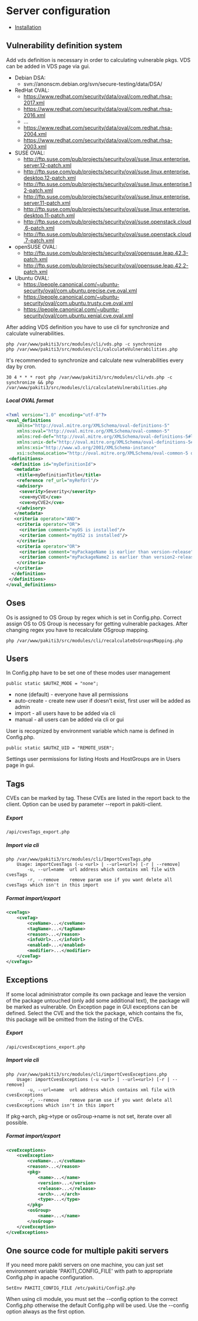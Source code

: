# Server configuration

* [Installation](installation.md)

## Vulnerability definition system
Add vds definition is necessary in order to calculating vulnerable pkgs. VDS can be added in VDS page via gui.

* Debian DSA:
    * svn://anonscm.debian.org/svn/secure-testing/data/DSA/
* RedHat OVAL:
    * https://www.redhat.com/security/data/oval/com.redhat.rhsa-2017.xml
    * https://www.redhat.com/security/data/oval/com.redhat.rhsa-2016.xml
    * ...
    * https://www.redhat.com/security/data/oval/com.redhat.rhsa-2004.xml
    * https://www.redhat.com/security/data/oval/com.redhat.rhsa-2003.xml
* SUSE OVAL:
    * http://ftp.suse.com/pub/projects/security/oval/suse.linux.enterprise.server.12-patch.xml
    * http://ftp.suse.com/pub/projects/security/oval/suse.linux.enterprise.desktop.12-patch.xml
    * http://ftp.suse.com/pub/projects/security/oval/suse.linux.enterprise.12-patch.xml
    * http://ftp.suse.com/pub/projects/security/oval/suse.linux.enterprise.server.11-patch.xml
    * http://ftp.suse.com/pub/projects/security/oval/suse.linux.enterprise.desktop.11-patch.xml
    * http://ftp.suse.com/pub/projects/security/oval/suse.openstack.cloud.6-patch.xml
    * http://ftp.suse.com/pub/projects/security/oval/suse.openstack.cloud.7-patch.xml
* openSUSE OVAL:
    * http://ftp.suse.com/pub/projects/security/oval/opensuse.leap.42.3-patch.xml
    * http://ftp.suse.com/pub/projects/security/oval/opensuse.leap.42.2-patch.xml
* Ubuntu OVAL:
    * https://people.canonical.com/~ubuntu-security/oval/com.ubuntu.precise.cve.oval.xml
    * https://people.canonical.com/~ubuntu-security/oval/com.ubuntu.trusty.cve.oval.xml
    * https://people.canonical.com/~ubuntu-security/oval/com.ubuntu.xenial.cve.oval.xml

After adding VDS definition you have to use cli for synchronize and calculate vulnerabilities.

    php /var/www/pakiti3/src/modules/cli/vds.php -c synchronize
    php /var/www/pakiti3/src/modules/cli/calculateVulnerabilities.php

It's recommended to synchronize and calculate new vulnerabilities every day by cron.

    30 4 * * * root php /var/www/pakiti3/src/modules/cli/vds.php -c synchronize && php /var/www/pakiti3/src/modules/cli/calculateVulnerabilities.php

##### Local OVAL format
```xml
<?xml version="1.0" encoding="utf-8"?>
<oval_definitions
    xmlns="http://oval.mitre.org/XMLSchema/oval-definitions-5"
    xmlns:oval="http://oval.mitre.org/XMLSchema/oval-common-5"
    xmlns:red-def="http://oval.mitre.org/XMLSchema/oval-definitions-5#linux"
    xmlns:unix-def="http://oval.mitre.org/XMLSchema/oval-definitions-5#unix"
    xmlns:xsi="http://www.w3.org/2001/XMLSchema-instance"
    xsi:schemaLocation="http://oval.mitre.org/XMLSchema/oval-common-5 oval-common-schema.xsd http://oval.mitre.org/XMLSchema/oval-definitions-5 oval-definitions-schema.xsd http://oval.mitre.org/XMLSchema/oval-definitions-5#unix unix-definitions-schema.xsd http://oval.mitre.org/XMLSchema/oval-definitions-5#linux linux-definitions-schema.xsd">
 <definitions>
  <definition id="myDefinitionId">
   <metadata>
    <title>myDefinitionTitle</title>
    <reference ref_url="myRefUrl"/>
    <advisory>
     <severity>Severity</severity>
     <cve>myCVE</cve>
     <cve>myCVE2</cve>
    </advisory>
   </metadata>
   <criteria operator="AND">
    <criteria operator="OR">
     <criterion comment="myOS is installed"/>
     <criterion comment="myOS2 is installed"/>
    </criteria>
    <criteria operator="OR">
     <criterion comment="myPackageName is earlier than version-release"/>
     <criterion comment="myPackageName2 is earlier than version2-release2"/>
    </criteria>
   </criteria>
  </definition>
 </definitions>
</oval_definitions>
```

## Oses
Os is assigned to OS Group by regex which is set in Config.php. Correct assign OS to OS Group is necessary for getting vulnerable packages. After changing regex you have to recalculate OSgroup mapping.

    php /var/www/pakiti3/src/modules/cli/recalculateOsGroupsMapping.php

## Users
In Config.php have to be set one of these modes user management

    public static $AUTHZ_MODE = "none";

* none (default) - everyone have all permissions
* auto-create - create new user if doesn't exist, first user will be added as admin
* import - all users have to be added via cli
* manual - all users can be added via cli or gui

User is recognized by environment variable which name is defined in Config.php.

    public static $AUTHZ_UID = "REMOTE_USER";

Settings user permissions for listing Hosts and HostGroups are in Users page in gui.

## Tags
CVEs can be marked by tag. These CVEs are listed in the report back to the client. Option can be used by parameter --report in pakiti-client.
##### Export
    /api/cvesTags_export.php
##### Import via cli
    php /var/www/pakiti3/src/modules/cli/ImportCvesTags.php
        Usage: importCvesTags (-u <url> | --url=<url>) [-r | --remove]
            -u, --url=name  url address which contains xml file with cvesTags
            -r, --remove    remove param use if you want delete all cvesTags which isn't in this import
##### Format import/export
```xml
<cveTags>
    <cveTag>
        <cveName>...</cveName>
        <tagName>...</tagName>
        <reason>...</reason>
        <infoUrl>...</infoUrl>
        <enabled>...</enabled>
        <modifier>...</modifier>
    </cveTag>
</cveTags>
```

## Exceptions
If some local administrator compile its own package and leave the version of the package untouched (only add some additional text), the package will be marked as vulnerable. On Exception page in GUI exceptions can be defined. Select the CVE and the tick the package, which contains the fix, this package will be omitted from the listing of the CVEs.
##### Export
    /api/cvesExceptions_export.php
##### Import via cli
    php /var/www/pakiti3/src/modules/cli/importCvesExceptions.php
        Usage: importCvesExceptions (-u <url> | --url=<url>) [-r | --remove]
            -u, --url=name  url address which contains xml file with cvesExceptions
            -r, --remove    remove param use if you want delete all cvesExceptions which isn't in this import

If pkg->arch, pkg->type or osGroup->name is not set, iterate over all possible.

##### Format import/export
```xml
<cveExceptions>
    <cveException>
        <cveName>...</cveName>
        <reason>...</reason>
        <pkg>
            <name>...</name>
            <version>...</version>
            <release>...</release>
            <arch>...</arch>
            <type>...</type>
        </pkg>
        <osGroup>
            <name>...</name>
        </osGroup>
    </cveException>
</cveExceptions>
```

## One source code for multiple pakiti servers
If you need more pakiti servers on one machine, you can just set environment variable 'PAKITI_CONFIG_FILE' with path to appropriate Config.php in apache configuration.

    SetEnv PAKITI_CONFIG_FILE /etc/pakiti/Config2.php

When using cli module, you must set the --config option to the correct Config.php otherwise the default Config.php will be used. Use the --config option always as the first option.
